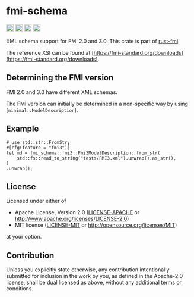 # fmi-schema

[<img alt="github" src="https://img.shields.io/github/stars/jondo2010/rust-fmi?style=for-the-badge&logo=github" height="20">](https://github.com/jondo2010/rust-fmi)
[<img alt="crates.io" src="https://img.shields.io/crates/v/fmi.svg?style=for-the-badge&color=fc8d62&logo=rust" height="20">](https://crates.io/crates/fmi-schema)
[<img alt="docs.rs" src="https://img.shields.io/badge/docs.rs-fmi-66c2a5?style=for-the-badge&labelColor=555555&logo=docs.rs" height="20">](https://docs.rs/fmi-schema)
[<img alt="build status" src="https://img.shields.io/github/actions/workflow/status/jondo2010/rust-fmi/ci.yml?branch=main&style=for-the-badge" height="20">](https://github.com/jondo2010/rust-fmi/actions?query=branch%3Amain)

XML schema support for FMI 2.0 and 3.0. This crate is part of [rust-fmi](https://github.com/jondo2010/rust-fmi).

The reference XSI can be found at [https://fmi-standard.org/downloads](https://fmi-standard.org/downloads).

## Determining the FMI version

FMI 2.0 and 3.0 have different XML schemas.

The FMI version can initially be determined in a non-specific way by using [`minimal::ModelDescription`].

## Example

```rust,no_run
# use std::str::FromStr;
#[cfg(feature = "fmi3")]
let md = fmi_schema::fmi3::Fmi3ModelDescription::from_str(
    std::fs::read_to_string("tests/FMI3.xml").unwrap().as_str(),
)
.unwrap();
```

## License

Licensed under either of

 * Apache License, Version 2.0
   ([LICENSE-APACHE](LICENSE-APACHE) or http://www.apache.org/licenses/LICENSE-2.0)
 * MIT license
   ([LICENSE-MIT](LICENSE-MIT) or http://opensource.org/licenses/MIT)

at your option.

## Contribution

Unless you explicitly state otherwise, any contribution intentionally submitted for inclusion in the work by you, as defined in the Apache-2.0 license, shall be dual licensed as above, without any additional terms or conditions.
